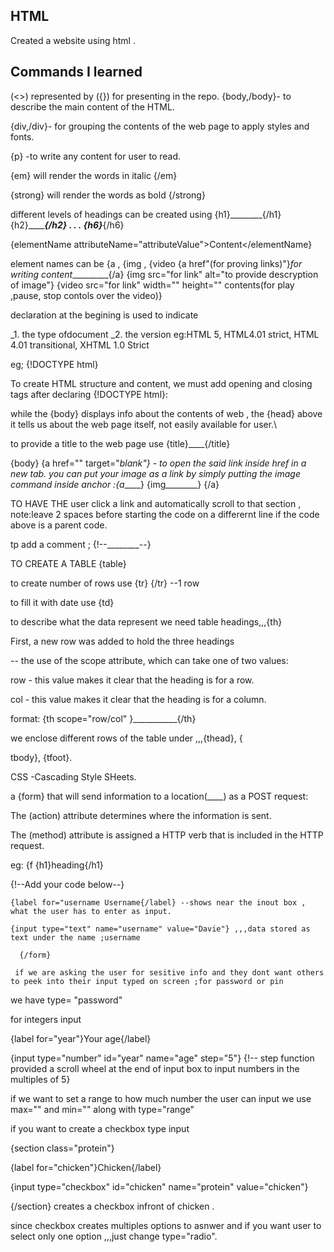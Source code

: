 **HTML**
--- 

Created a website using html .

**Commands I learned**
---
(<>) represented by ({}) for presenting in the repo.
{body,/body}- to describe the main content of the HTML.
 
{div,/div}- for grouping the contents of the web page to apply styles and fonts.

{p} -to write any content for user to read.

{em} will render the words in italic {/em}

{strong} will render the words as bold {/strong}

different levels of headings can be created using 
{h1}________{/h1}
{h2}_______{/h2}
.
.
.
{h6}___{/h6}

{elementName attributeName="attributeValue">Content</elementName}

element names can be {a , {img , {video
{a href"(for proving links)"}_for writing content__________{/a}
{img src="for link" alt="to provide descryption of image"}
{video src="for link" width="" height="" contents(for play ,pause, stop contols over the video)}

declaration at the begining is used to indicate 

_1. the type ofdocument _2. the version  eg:HTML 5, HTML4.01 strict, HTML 4.01 transitional, XHTML 1.0 Strict

eg; {!DOCTYPE html}

To create HTML structure and content, we must add opening and closing <html> tags after declaring {!DOCTYPE html}:

while the {body} displays info about the contents of web , the {head} above it tells us about the web page itself, not easily available for user.\

to provide a title to the web page use {title}____{/title}

{body}
{a href="" target="_blank"} - to open the said link inside href in a new tab.
you can put your image as a link by simply putting the image command inside anchor :{a_____} {img________} {/a}

TO HAVE THE user click a link and automatically scroll to that section ,
note:leave 2 spaces before starting the code on a differernt line if the code above is a parent code.

tp add a comment ; {!--________--}

TO CREATE A TABLE {table}


to create number of rows use {tr} {/tr} --1 row

to fill it with date use {td}

to describe what the data represent we need table headings,,,{th}

First, a new row was added to hold the three headings

-- the use of the scope attribute, which can take one of two values:



row - this value makes it clear that the heading is for a row.

col - this value makes it clear that the heading is for a column.

format: {th scope="row/col" }___________{/th}

we enclose different rows of the table under ,,,{thead}, {

tbody}, {tfoot}.

CSS -Cascading Style SHeets.

 a {form} that will send information to a location(____) as a POST request:

The (action) attribute determines where the information is sent.

The (method) attribute is assigned a HTTP verb that is included in the HTTP request.

eg: {f {h1}heading{/h1}

{!--Add your code below--}
        
	{label for="username Username{/label} --shows near the inout box , what the user has to enter as input.
        
	{input type="text" name="username" value="Davie"} ,,,data stored as text under the name ;username
     
      {/form}
      
     if we are asking the user for sesitive info and they dont want others to peek into their input typed on screen ;for password or pin 

we have type= "password"

for integers input 

{label for="year"}Your age{/label}

{input type="number" id="year" name="age" step="5"}  {!-- step function provided a scroll wheel at the end of input box to input numbers in the multiples of 5}

if we want to set a range to how much number the user can input we use max="" and min="" along with type="range"

if you want to create a checkbox type input

{section class="protein"}
 
 {label for="chicken"}Chicken{/label}
 
 {input type="checkbox" id="chicken" name="protein" value="chicken"}
 
{/section} creates a checkbox infront of chicken .

since checkbox creates multiples options to asnwer and if you want user to select only one option ,,,just change type="radio".

